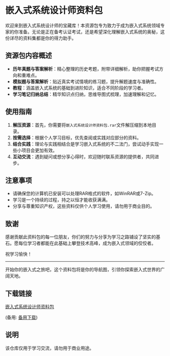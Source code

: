 # 嵌入式系统设计师资料包

欢迎来到嵌入式系统设计师的宝藏库！本资源包专为致力于成为嵌入式系统领域专家的你准备。无论是正在备考认证考试，还是希望深化理解嵌入式系统的奥秘，这份详尽的资料集都是你的得力助手。

## 资源包内容概述

- **历年真题与答案解析**：精心整理的历史考题，附带详细解析，助你把握考试方向和重难点。
- **模拟题与答案解析**：贴近真实考试情境的练习题，提升解题速度与准确性。
- **教程**：涵盖嵌入式系统的基础到进阶知识，适合不同阶段的学习者。
- **学习笔记归纳总结**：精华知识点归纳，思维导图式梳理，加速理解和记忆。

## 使用指南

1. **解压资源**：首先，你需要将`嵌入式系统设计师资料包.rar`文件解压缩到本地目录。
2. **按需选择**：根据个人学习目标，优先查阅或实践对应部分的资料。
3. **结合实践**：理论与实践相结合是学习嵌入式系统的不二法门，尝试动手实现一些小项目会更加有效。
4. **互动交流**：遇到疑问或想分享心得时，欢迎随时联系资源的提供者，共同进步。

## 注意事项

- 请确保您的计算机已安装可以处理RAR格式的软件，如WinRAR或7-Zip。
- 学习是一个持续的过程，持之以恒才能收获满满。
- 分享与尊重知识产权，这些资料仅供个人学习使用，请勿用于商业目的。

## 致谢

感谢贡献此资料包的每一位朋友，你们的努力与分享为学习之路铺设了坚实的基石。愿每位学习者都能在此基础上攀登技术高峰，成为嵌入式领域的佼佼者。

祝学习愉快！

---

开始你的嵌入式之旅吧，这个资料包将是你的导航图，引领你探索嵌入式世界的广阔天地。

## 下载链接
[嵌入式系统设计师资料包](https://pan.quark.cn/s/877431039664) 

(备用: [备用下载](https://pan.baidu.com/s/1EJh3pNjNFQQd05EM0R7Upg?pwd=1234))

## 说明

该仓库仅用于学习交流，请勿用于商业用途。
